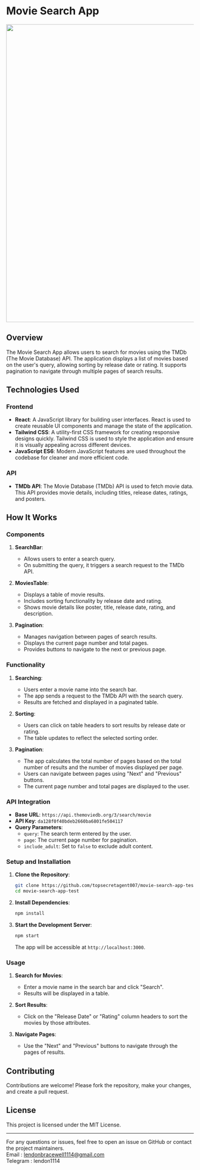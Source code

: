 # Movie Search App

<img align="center" width="800px" src="https://github.com/user-attachments/assets/92ec7762-3762-4f77-8296-35509a5700f3">

## Overview

The Movie Search App allows users to search for movies using the TMDb (The Movie Database) API. The application displays a list of movies based on the user's query, allowing sorting by release date or rating. It supports pagination to navigate through multiple pages of search results.

## Technologies Used

### Frontend

- **React**: A JavaScript library for building user interfaces. React is used to create reusable UI components and manage the state of the application.
- **Tailwind CSS**: A utility-first CSS framework for creating responsive designs quickly. Tailwind CSS is used to style the application and ensure it is visually appealing across different devices.
- **JavaScript ES6**: Modern JavaScript features are used throughout the codebase for cleaner and more efficient code.

### API

- **TMDb API**: The Movie Database (TMDb) API is used to fetch movie data. This API provides movie details, including titles, release dates, ratings, and posters.

## How It Works

### Components

1. **SearchBar**: 
   - Allows users to enter a search query.
   - On submitting the query, it triggers a search request to the TMDb API.

2. **MoviesTable**: 
   - Displays a table of movie results.
   - Includes sorting functionality by release date and rating.
   - Shows movie details like poster, title, release date, rating, and description.

3. **Pagination**:
   - Manages navigation between pages of search results.
   - Displays the current page number and total pages.
   - Provides buttons to navigate to the next or previous page.

### Functionality

1. **Searching**:
   - Users enter a movie name into the search bar.
   - The app sends a request to the TMDb API with the search query.
   - Results are fetched and displayed in a paginated table.

2. **Sorting**:
   - Users can click on table headers to sort results by release date or rating.
   - The table updates to reflect the selected sorting order.

3. **Pagination**:
   - The app calculates the total number of pages based on the total number of results and the number of movies displayed per page.
   - Users can navigate between pages using "Next" and "Previous" buttons.
   - The current page number and total pages are displayed to the user.

### API Integration

- **Base URL**: `https://api.themoviedb.org/3/search/movie`
- **API Key**: `da128f0f40bdeb2660ba6801fe504117`
- **Query Parameters**:
  - `query`: The search term entered by the user.
  - `page`: The current page number for pagination.
  - `include_adult`: Set to `false` to exclude adult content.

### Setup and Installation

1. **Clone the Repository**:

    ```bash
    git clone https://github.com/topsecretagent007/movie-search-app-test.git
    cd movie-search-app-test
    ```

2. **Install Dependencies**:

    ```bash
    npm install
    ```

3. **Start the Development Server**:

    ```bash
    npm start
    ```

    The app will be accessible at `http://localhost:3000`.

### Usage

1. **Search for Movies**:
   - Enter a movie name in the search bar and click "Search".
   - Results will be displayed in a table.

2. **Sort Results**:
   - Click on the "Release Date" or "Rating" column headers to sort the movies by those attributes.

3. **Navigate Pages**:
   - Use the "Next" and "Previous" buttons to navigate through the pages of results.

## Contributing

Contributions are welcome! Please fork the repository, make your changes, and create a pull request.

## License

This project is licensed under the MIT License. 

---

For any questions or issues, feel free to open an issue on GitHub or contact the project maintainers.
<br />
Email : lendonbracewell1114@gmail.com
<br />
Telegram : lendon1114
